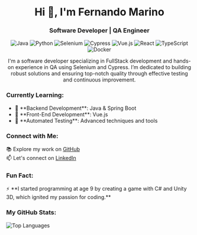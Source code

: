 <h1 align="center">Hi 👋, I'm Fernando Marino</h1>
<h3 align="center">Software Developer | QA Engineer</h3>

<p align="center">
  <img src="https://img.shields.io/badge/Java-007396?style=for-the-badge&logo=coffeescript&logoColor=white" alt="Java"/>
  <img src="https://img.shields.io/badge/Python-3776AB?style=for-the-badge&logo=python&logoColor=white" alt="Python"/>
  <img src="https://img.shields.io/badge/Selenium-43B02A?style=for-the-badge&logo=selenium&logoColor=white" alt="Selenium"/>
  <img src="https://img.shields.io/badge/Cypress-17202C?style=for-the-badge&logo=cypress&logoColor=white" alt="Cypress"/>
  <img src="https://img.shields.io/badge/Vue.js-4FC08D?style=for-the-badge&logo=vue.js&logoColor=white" alt="Vue.js"/>
  <img src="https://img.shields.io/badge/React-61DAFB?style=for-the-badge&logo=react&logoColor=black" alt="React"/>
  <img src="https://img.shields.io/badge/TypeScript-3178C6?style=for-the-badge&logo=typescript&logoColor=white" alt="TypeScript"/>
  <img src="https://img.shields.io/badge/Docker-2496ED?style=for-the-badge&logo=docker&logoColor=white" alt="Docker"/>
</p>


<p align="center">
  I'm a software developer specializing in FullStack development and hands-on experience in QA using Selenium and Cypress. I’m dedicated to building robust solutions and ensuring top-notch quality through effective testing and continuous improvement.
</p>

<h3>Currently Learning:</h3>
<ul>
  <li>🌱 **Backend Development**: Java & Spring Boot</li>
  <li>🌱 **Front-End Development**: Vue.js</li>
  <li>🌱 **Automated Testing**: Advanced techniques and tools</li>
</ul>

<h3>Connect with Me:</h3>
<p>
  📚 Explore my work on <a href="https://github.com/fermarino">GitHub</a><br>
  📫 Let's connect on <a href="https://linkedin.com/in/ferrmarino/">LinkedIn</a>
</p>

<h3>Fun Fact:</h3>
<p>
  ⚡ **I started programming at age 9 by creating a game with C# and Unity 3D, which ignited my passion for coding.**
</p>

<h3>My GitHub Stats:</h3>
<p>
  <img src="https://github-readme-stats.vercel.app/api/top-langs?username=fermarino&show_icons=true&locale=en&layout=compact" alt="Top Languages"/>
</p>
